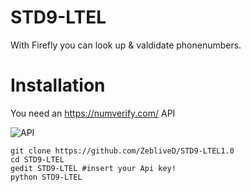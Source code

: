 # STD9-LTEL
With Firefly you can look up &amp; valdidate phonenumbers.
# Installation
You need an https://numverify.com/ API

![API](https://raw.githubusercontent.com/M3-SEC/firefly/master/API.png)
```
git clone https://github.com/ZebliveD/STD9-LTEL1.0
cd STD9-LTEL
gedit STD9-LTEL #insert your Api key!
python STD9-LTEL
```
